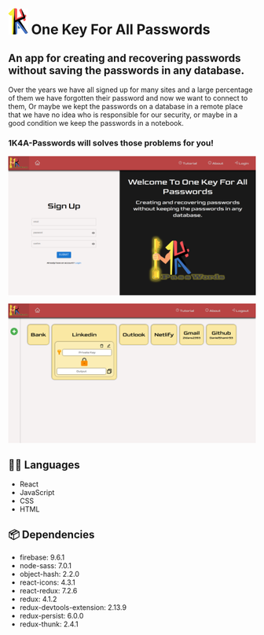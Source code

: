 # <img src="src/assets/images/title_logo.png" width="40"> One Key For All Passwords

## An app for creating and recovering passwords without saving the passwords in any database.

Over the years we have all signed up for many sites and a large percentage of them we have forgotten their password and now we want to connect to them, Or maybe we kept the passwords on a database in a remote place that we have no idea who is responsible for our security, or maybe in a good condition we keep the passwords in a notebook. 

### 1K4A-Passwords will solves those problems for you! 

![](src/assets/images/landing-page.png)


![](src/assets/images/home-page.png)

## :technologist: Languages

- React
- JavaScript
- CSS
- HTML

## :package: Dependencies

- firebase: 9.6.1
- node-sass: 7.0.1
- object-hash: 2.2.0
- react-icons: 4.3.1
- react-redux: 7.2.6
- redux: 4.1.2
- redux-devtools-extension: 2.13.9
- redux-persist: 6.0.0
- redux-thunk: 2.4.1